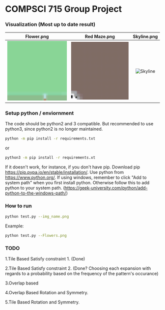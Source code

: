 # COMPSCI 715 Group Project

<!--
#### Tile Based (Adjacency extracted from input image relationships)

Flower.png             |  Skyline.png           |    Spirals.png           |  
:-------------------------:|:-------------------------:|:-------------------------:|
![Flower](./gifs/Flowers_speedup.gif) |![Skyline](./gifs/Skyline_speedup.gif) |![Spirals](./gifs/Spirals_speedup.gif)

#### Overlap Based (Needs fixing...)
Flower.png             |  Skyline.png           |    Cat.png           |  Red Maze.png           |  
:-------------------------:|:-------------------------:|:-------------------------:|:-------------------------:|
![Flower](./gifs/Flowers.png.gif) |![Skyline](./gifs/Skyline.png.gif) |![Spirals](./gifs/Cat.png.gif)|![Red Maze](./gifs/RedMaze.png.gif)
-->
### Visualization (Most up to date result)
Flower.png             | Red Maze.png| Skyline.png | 
:-------------------------:|:-------------------------:|:-------------------------:|
![Flower](./wfc_outputs/Flowers.png.gif) | ![Red Maze](./gifs/RedMaze.png.gif)| ![Skyline](./wfc_outputs/Skyline.png.gif)|


### Setup python / enviornment
The code should be python2 and 3 compatible.
But recommended to use python3, since python2 is no longer maintained.

```bash
python -m pip install -r requirements.txt

```
or 
```bash
python3 -m pip install -r requirements.xt
```

If it doesn't work, for instance, if you don't have pip. Download pip https://pip.pypa.io/en/stable/installation/.
Use python from https://www.python.org/.
If using windows, remember to click "Add to system path" when you first install python. Otherwise follow
this to add python to your system path.
(https://geek-university.com/python/add-python-to-the-windows-path/)

### How to run

```bash
python test.py --img_name.png
```
Example:
```bash
python test.py --Flowers.png
```


### TODO

1.Tile Based Satisfy constraint 1. (Done)


2.Tile Based Satisfy constraint 2. (Done? Choosing each expansion with regards to a probability based on the frequency of the pattern's occurance)


3.Overlap based


4.Overlap Based Rotation and Symmetry.


5.Tile Based Rotation and Symmetry.




